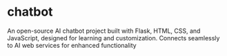 # chatbot
An open-source AI chatbot project built with Flask, HTML, CSS, and JavaScript, designed for learning and customization. Connects seamlessly to AI web services for enhanced functionality
